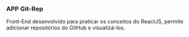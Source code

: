 ### APP Git-Rep
Front-End desenvolvido para praticar os conceitos do ReactJS, permite adicionar repositórios do GitHub e visualizá-los.
